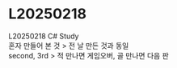# L20250218
 L20250218 C# Study
<br>
혼자 만들어 본 것 > 전 날 만든 것과 동일
<br>
second, 3rd > 적 만나면 게임오버, 골 만나면 다음 판
